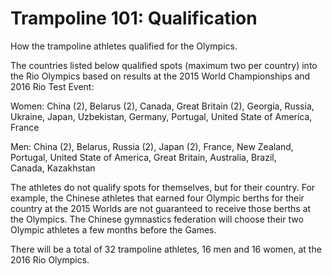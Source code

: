 Trampoline 101: Qualification
=============================

How the trampoline athletes qualified for the Olympics.

The countries listed below qualified spots (maximum two per country) into the Rio Olympics based on results at the 2015 World Championships and 2016 Rio Test Event:

Women: China (2), Belarus (2), Canada, Great Britain (2), Georgia, Russia, Ukraine, Japan, Uzbekistan, Germany, Portugal, United State of America, France

Men: China (2), Belarus, Russia (2), Japan (2), France, New Zealand, Portugal, United State of America, Great Britain, Australia, Brazil, Canada, Kazakhstan

The athletes do not qualify spots for themselves, but for their country. For example, the Chinese athletes that earned four Olympic berths for their country at the 2015 Worlds are not guaranteed to receive those berths at the Olympics. The Chinese gymnastics federation will choose their two Olympic athletes a few months before the Games.

There will be a total of 32 trampoline athletes, 16 men and 16 women, at the 2016 Rio Olympics.


